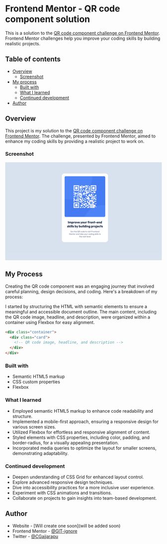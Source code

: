 # Frontend Mentor - QR code component solution

This is a solution to the [QR code component challenge on Frontend Mentor](https://www.frontendmentor.io/challenges/qr-code-component-iux_sIO_H). Frontend Mentor challenges help you improve your coding skills by building realistic projects.

## Table of contents

- [Overview](#overview)
  - [Screenshot](#screenshot)
- [My process](#my-process)
  - [Built with](#built-with)
  - [What I learned](#what-i-learned)
  - [Continued development](#continued-development)
- [Author](#author)

## Overview

This project is my solution to the [QR code component challenge on Frontend Mentor](https://www.frontendmentor.io/challenges/qr-code-component-iux_sIO_H). The challenge, presented by Frontend Mentor, aimed to enhance my coding skills by providing a realistic project to work on.

### Screenshot

![](./images/Screenshot.png)

## My Process

Creating the QR code component was an engaging journey that involved careful planning, design decisions, and coding. Here's a breakdown of my process:

I started by structuring the HTML with semantic elements to ensure a meaningful and accessible document outline. The main content, including the QR code image, headline, and description, were organized within a container using Flexbox for easy alignment.

```html
<div class="container">
  <div class="card">
    <!-- QR code image, headline, and description -->
  </div>
</div>
```

### Built with

- Semantic HTML5 markup
- CSS custom properties
- Flexbox

### What I learned

- Employed semantic HTML5 markup to enhance code readability and structure.
- Implemented a mobile-first approach, ensuring a responsive design for various screen sizes.
- Utilized Flexbox for effortless and responsive alignment of content.
- Styled elements with CSS properties, including color, padding, and border-radius, for a visually appealing presentation.
- Incorporated media queries to optimize the layout for smaller screens, demonstrating adaptability.

### Continued development

- Deepen understanding of CSS Grid for enhanced layout control.
- Explore advanced responsive design techniques.
- Dive into accessibility practices for a more inclusive user experience.
- Experiment with CSS animations and transitions.
- Collaborate on projects to gain insights into team-based development.

## Author

- Website - [Will create one soon](will be added soon)
- Frontend Mentor - [@GlT-ignore](https://www.frontendmentor.io/profile/GlT-ignore)
- Twitter - [@CGajjarapu](https://twitter.com/CGajjarapu)
